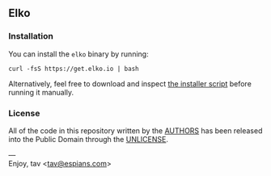 ## Elko

### Installation

You can install the `elko` binary by running:

    curl -fsS https://get.elko.io | bash

Alternatively, feel free to download and inspect [the installer script] before
running it manually.

### License

All of the code in this repository written by the [AUTHORS] has been released  
into the Public Domain through the [UNLICENSE].

—  
Enjoy, tav &lt;tav@espians.com&gt;

[authors]: https://github.com/elko/elko/blob/master/AUTHORS.yaml
[the installer script]: https://elko.io/install.sh
[unlicense]: https://github.com/elko/elko/blob/master/UNLICENSE.md
